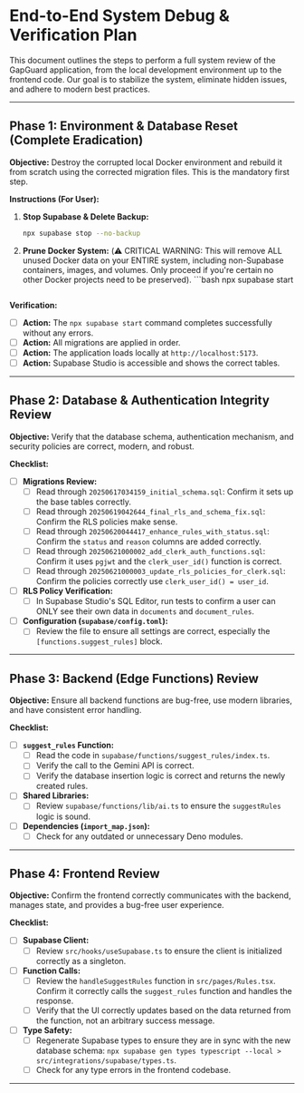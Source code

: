 # End-to-End System Debug & Verification Plan

This document outlines the steps to perform a full system review of the GapGuard application, from the local development environment up to the frontend code. Our goal is to stabilize the system, eliminate hidden issues, and adhere to modern best practices.

---

## Phase 1: Environment & Database Reset (Complete Eradication)

**Objective:** Destroy the corrupted local Docker environment and rebuild it from scratch using the corrected migration files. This is the mandatory first step.

**Instructions (For User):**
1.  **Stop Supabase & Delete Backup:**
    ```bash
    npx supabase stop --no-backup
    ```
2.  **Prune Docker System:** (⚠️ CRITICAL WARNING: This will remove ALL unused Docker data on your ENTIRE system, including non-Supabase containers, images, and volumes. Only proceed if you're certain no other Docker projects need to be preserved).    ```bash
    npx supabase start
    ```

**Verification:**
- [ ] **Action:** The `npx supabase start` command completes successfully without any errors.
- [ ] **Action:** All migrations are applied in order.
- [ ] **Action:** The application loads locally at `http://localhost:5173`.
- [ ] **Action:** Supabase Studio is accessible and shows the correct tables.

---

## Phase 2: Database & Authentication Integrity Review

**Objective:** Verify that the database schema, authentication mechanism, and security policies are correct, modern, and robust.

**Checklist:**
- [ ] **Migrations Review:**
    - [ ] Read through `20250617034159_initial_schema.sql`: Confirm it sets up the base tables correctly.
    - [ ] Read through `20250619042644_final_rls_and_schema_fix.sql`: Confirm the RLS policies make sense.
    - [ ] Read through `20250620044417_enhance_rules_with_status.sql`: Confirm the `status` and `reason` columns are added correctly.
    - [ ] Read through `20250621000002_add_clerk_auth_functions.sql`: Confirm it uses `pgjwt` and the `clerk_user_id()` function is correct.
    - [ ] Read through `20250621000003_update_rls_policies_for_clerk.sql`: Confirm the policies correctly use `clerk_user_id() = user_id`.
- [ ] **RLS Policy Verification:**
    - [ ] In Supabase Studio's SQL Editor, run tests to confirm a user can ONLY see their own data in `documents` and `document_rules`.
- [ ] **Configuration (`supabase/config.toml`):**
    - [ ] Review the file to ensure all settings are correct, especially the `[functions.suggest_rules]` block.

---

## Phase 3: Backend (Edge Functions) Review

**Objective:** Ensure all backend functions are bug-free, use modern libraries, and have consistent error handling.

**Checklist:**
- [ ] **`suggest_rules` Function:**
    - [ ] Read the code in `supabase/functions/suggest_rules/index.ts`.
    - [ ] Verify the call to the Gemini API is correct.
    - [ ] Verify the database insertion logic is correct and returns the newly created rules.
- [ ] **Shared Libraries:**
    - [ ] Review `supabase/functions/lib/ai.ts` to ensure the `suggestRules` logic is sound.
- [ ] **Dependencies (`import_map.json`):**
    - [ ] Check for any outdated or unnecessary Deno modules.

---

## Phase 4: Frontend Review

**Objective:** Confirm the frontend correctly communicates with the backend, manages state, and provides a bug-free user experience.

**Checklist:**
- [ ] **Supabase Client:**
    - [ ] Review `src/hooks/useSupabase.ts` to ensure the client is initialized correctly as a singleton.
- [ ] **Function Calls:**
    - [ ] Review the `handleSuggestRules` function in `src/pages/Rules.tsx`. Confirm it correctly calls the `suggest_rules` function and handles the response.
    - [ ] Verify that the UI correctly updates based on the data returned from the function, not an arbitrary success message.
- [ ] **Type Safety:**
    - [ ] Regenerate Supabase types to ensure they are in sync with the new database schema: `npx supabase gen types typescript --local > src/integrations/supabase/types.ts`.
    - [ ] Check for any type errors in the frontend codebase.

--- 